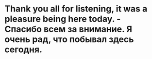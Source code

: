 # Thank you all for listening, it was a pleasure being here today. - Спасибо всем за внимание. Я очень рад, что побывал здесь сегодня.
